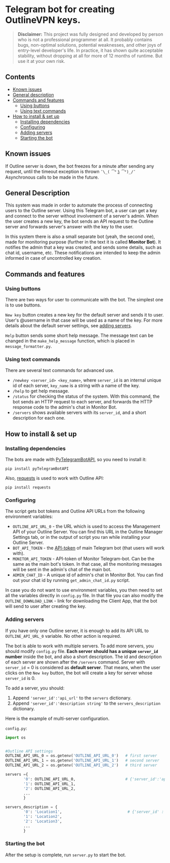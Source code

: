 # Telegram bot for creating OutlineVPN keys.

> **Disclaimer:**
> This project was fully designed and developed by person who is not a professional programmer at all. It probably contains bugs, non-optimal solutions, potential weaknesses, and other joys of entry-level developer's life. In practice, it has shown quite acceptable stability, without dropping at all for more of 12 months of runtime. But use it at your own risk.

## Contents

-   [Known issues](#known-issues)
-   [General description](#general-description)
-   [Commands and features](#comands-and-features)
    -   [Using buttons](#using-buttons)
    -   [Using text commands](#using-text-commands)
-   [How to install & set up](#How-to-install-&-set-up)
    -   [Installing dependencies](#installing-dependencies)
    -   [Configuring](#configuring)
    -   [Adding servers](#adding-servers)
    -   [Starting the bot](#starting-the-bot)


## Known issues

If Outline server is down, the bot freezes for a minute after sending any request, until the timeout exception is thrown ``¯\_( ͡° ͜ʖ ͡°)_/¯`` Asynchronous calls to be made in the future.

## General Description

This system was made in order to automate the process of connecting users to the Outline server. Using this Telegram bot, a user can get a key and connect to the server without involvement of a server's admin. When the user creates a new key, the bot sends an API request to the Outline server and forwards server's answer with the key to the user.

In this system there is also a small separate bot (yeah, the second one), made for monitoring purpose (further in the text it is called **Monitor Bot**). It notifies the admin that a key was created, and sends some details, such as chat id, username, etc. These notifications are intended to keep the admin informed in case of uncontrolled key creation.

## Commands and features

### Using buttons

There are two ways for user to communicate with the bot. The simplest one is to use buttons.

`New key` button creates a new key for the default server and sends it to user. User's @username in that case will be used as a name of the key. For more details about the default server settings, see [adding servers](#adding-servers).

`Help` button sends some short help message. The message text can be changed in the `make_help_message` function, which is placed in `message_formatter.py`.

### Using text commands

There are several text commands for advanced use.

-   `/newkey <server_id> <key_name>`, where `server_id` is an internal unique id of each server, `key_name` is a string with a name of the key. 
-   `/help` to get help message.
-   `/status` for checking the status of the system. With this command, the bot sends an HTTP request to each server, and forwards the HTTP response code to the admin's chat in Monitor Bot.
-   `/servers` shows available servers with its `server_id`, and a short description for each one. 

## How to install & set up

### Installing dependencies

The bots are made with [PyTelegramBotAPI](https://github.com/eternnoir/pyTelegramBotAPI), so you need to install it:

```
pip install pyTelegramBotAPI
```

Also, [requests](https://pypi.org/project/requests/) is used to work with Outline API:

```
pip install requests
```

### Configuring

The script gets bot tokens and Outline API URLs from the following environment variables:

-   `OUTLINE_API_URL_0` - the URL which is used to access the Management API of your Outline Server. You can find this URL in the Outline Manager Settings tab, or in the output of script you ran while installing your Outline Server.
-   `BOT_API_TOKEN` - the [API-token](https://core.telegram.org/bots#how-do-i-create-a-bot) of main Telegram bot (that users will work with).
-   `MONITOR_API_TOKEN` - API-token of Monitor Telegram-bot. Can be the same as the main bot's token. In that case, all the monitoring messages will be sent in the admin's chat of the main bot.
-   `ADMIN_CHAT_ID` - A unique id of admin's chat in Monitor Bot. You can find out your chat id by running `get_admin_chat_id.py` script. 

In case you do not want to use environment variables, you then need to set all the variables directly in `config.py` file. In that file you can also modify the `OUTLINE_DOWNLOAD_LINK` - link for downloading the Client App, that the bot will send to user after creating the key.

### Adding servers

If you have only one Outline server, it is enough to add its API URL to `OUTLINE_API_URL_0` variable. No other action is required.

The bot is able to work with multiple servers. To add more servers, you should modify  `config.py` file.
**Each server should has a unique `server_id` number** inside the bot, and also a short description. The id and description of each server are shown after the `/servers` command.
Server with `server_id` = 0 is considered as **default server**. That means, when the user clicks on the `New key` button, the bot will create a key for server whose `server_id` is 0.

To add a server, you should:
1. Append `'server_id':'api_url'` to the `servers` dictionary.
2. Append `'server_id':'description string'` to the `servers_description` dictionary.

Here is the example of multi-server configuration.

`config.py`:

```python
import os


#Outline API settings
OUTLINE_API_URL_0 = os.getenv('OUTLINE_API_URL_0')   # first server
OUTLINE_API_URL_1 = os.getenv('OUTLINE_API_URL_1')   # second server
OUTLINE_API_URL_2 = os.getenv('OUTLINE_API_URL_2')   # third server

servers ={
        '0': OUTLINE_API_URL_0,                      # {'server_id':'api_url'}
        '1': OUTLINE_API_URL_1,
        '2': OUTLINE_API_URL_2,
        ...
        }

servers_description = {
        '0': 'Location1',                             # {'server_id' : 'description'}
        '1': 'Location2',
        '2': 'Location3',
        ...
        }
```

### Starting the bot

After the setup is complete, run `server.py` to start the bot.


